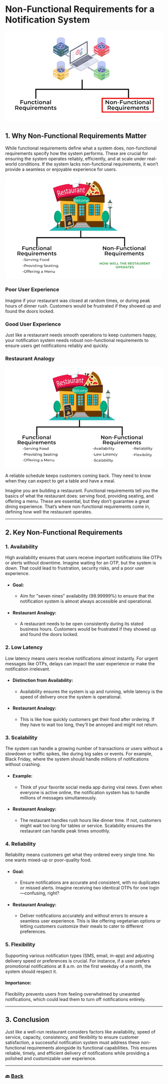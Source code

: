 # **Non-Functional Requirements for a Notification System**

![08.png](img/08.png)

## **1\. Why Non-Functional Requirements Matter**

While functional requirements define what a system does, non-functional requirements specify how the system performs. These are crucial for ensuring the system operates reliably, efficiently, and at scale under real-world conditions. If the system lacks non-functional requirements, it won’t provide a seamless or enjoyable experience for users.

![09.png](img/09.png)

### **Poor User Experience**

Imagine if your restaurant was closed at random times, or during peak hours of dinner rush. Customers would be frustrated if they showed up and found the doors locked.

### **Good User Experience**

Just like a restaurant needs smooth operations to keep customers happy, your notification system needs robust non-functional requirements to ensure users get notifications reliably and quickly.

### **Restaurant Analogy**

![10.png](img/10.png)

A reliable schedule keeps customers coming back. They need to know when they can expect to get a table and have a meal.

Imagine you are building a restaurant. Functional requirements tell you the basics of what the restaurant does: serving food, providing seating, and offering a menu. These are essential, but they don’t guarantee a great dining experience. That’s where non-functional requirements come in, defining how well the restaurant operates.

---


## **2\. Key Non-Functional Requirements**

### **1\. Availability**

High availability ensures that users receive important notifications like OTPs or alerts without downtime. Imagine waiting for an OTP, but the system is down. That could lead to frustration, security risks, and a poor user experience.

* #### **Goal:**

  * Aim for "seven nines" availability (99.99999%) to ensure that the notification system is almost always accessible and operational.

* #### **Restaurant Analogy:**

  * A restaurant needs to be open consistently during its stated business hours. Customers would be frustrated if they showed up and found the doors locked.

### **2\. Low Latency**

Low latency means users receive notifications almost instantly. For urgent messages like OTPs, delays can impact the user experience or make the notification irrelevant.

* #### **Distinction from Availability:**

  * Availability ensures the system is up	 and running, while latency is the speed of delivery once the system is operational.

* #### **Restaurant Analogy:**

  * This is like how quickly customers get their food after ordering. If they have to wait too long, they’ll be annoyed and might not return.

### **3\. Scalability**

The system can handle a growing number of transactions or users without a slowdown or traffic spikes, like during big sales or events. For example, Black Friday, where the system should handle millions of notifications without crashing.

* #### **Example:**

  * Think of your favorite social media app during viral news. Even when everyone is active online, the notification system has to handle millions of messages simultaneously.


* #### **Restaurant Analogy:**

  * The restaurant handles rush hours like dinner time. If not, customers might wait too long for tables or service. Scalability ensures the restaurant can handle peak times smoothly.

### **4\. Reliability**

Reliability means customers get what they ordered every single time. No one wants mixed-up or poor-quality food.

* #### **Goal:**

  * Ensure notifications are accurate and consistent, with no duplicates or missed alerts. Imagine receiving two identical OTPs for one login—confusing, right?  
    

* #### **Restaurant Analogy:**

  * Deliver notifications accurately and without errors to ensure a seamless user experience. This is like offering vegetarian options or letting customers customize their meals to cater to different preferences.

### **5\. Flexibility**

Supporting various notification types (SMS, email, in-app) and adjusting delivery speed or preferences is crucial. For instance, if a user prefers promotional notifications at 8 a.m. on the first weekday of a month, the system should respect it.

#### **Importance:**

Flexibility prevents users from feeling overwhelmed by unwanted notifications, which could lead them to turn off notifications entirely.

---


## **3\. Conclusion**

Just like a well-run restaurant considers factors like availability, speed of service, capacity, consistency, and flexibility to ensure customer satisfaction, a successful notification system must address these non-functional requirements alongside its functional capabilities. This ensures reliable, timely, and efficient delivery of notifications while providing a polished and customizable user experience.

---

### 🔙 [Back](../README.md)